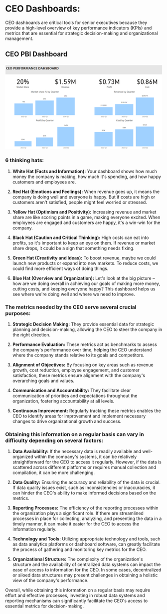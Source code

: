 # CEO Dashboards:
CEO dashboards are critical tools for senior executives because they provide a high-level overview of key performance indicators (KPIs) and metrics that are essential for strategic decision-making and organizational management. 

## CEO PBI Dashboard
![test](CEO_PBI_Dashboard.png)

### 6 thinking hats:

1. **White Hat (Facts and Information):** Your dashboard shows how much money the company is making, how much it's spending, and how happy customers and employees are.

2. **Red Hat (Emotions and Feelings):** When revenue goes up, it means the company is doing well and everyone is happy. But if costs are high or customers aren't satisfied, people might feel worried or stressed.

3. **Yellow Hat (Optimism and Positivity):** Increasing revenue and market share are like scoring points in a game, making everyone excited. When employees are engaged and customers are happy, it's a win-win for the company.

4. **Black Hat (Caution and Critical Thinking):** High costs can eat into profits, so it's important to keep an eye on them. If revenue or market share drops, it could be a sign that something needs fixing.

5. **Green Hat (Creativity and Ideas):** To boost revenue, maybe we could launch new products or expand into new markets. To reduce costs, we could find more efficient ways of doing things.

6. **Blue Hat (Overview and Organization):** Let's look at the big picture – how are we doing overall in achieving our goals of making more money, cutting costs, and keeping everyone happy? This dashboard helps us see where we're doing well and where we need to improve.

### The metrics needed by the CEO serve several crucial purposes:

1. **Strategic Decision Making:** They provide essential data for strategic planning and decision-making, allowing the CEO to steer the company in the right direction.

2. **Performance Evaluation:** These metrics act as benchmarks to assess the company's performance over time, helping the CEO understand where the company stands relative to its goals and competitors.

3. **Alignment of Objectives:** By focusing on key areas such as revenue growth, cost reduction, employee engagement, and customer satisfaction, these metrics ensure alignment with the company's overarching goals and values.

4. **Communication and Accountability:** They facilitate clear communication of priorities and expectations throughout the organization, fostering accountability at all levels.

5. **Continuous Improvement:** Regularly tracking these metrics enables the CEO to identify areas for improvement and implement necessary changes to drive organizational growth and success.

### Obtaining this information on a regular basis can vary in difficulty depending on several factors:

1. **Data Availability:** If the necessary data is readily available and well-organized within the company's systems, it can be relatively straightforward for the CEO to access it regularly. However, if the data is scattered across different platforms or requires manual collection and compilation, it can be more challenging.

2. **Data Quality:** Ensuring the accuracy and reliability of the data is crucial. If data quality issues exist, such as inconsistencies or inaccuracies, it can hinder the CEO's ability to make informed decisions based on the metrics.

3. **Reporting Processes:** The efficiency of the reporting processes within the organization plays a significant role. If there are streamlined processes in place for collecting, analyzing, and presenting the data in a timely manner, it can make it easier for the CEO to access the information regularly.

4. **Technology and Tools:** Utilizing appropriate technology and tools, such as data analytics platforms or dashboard software, can greatly facilitate the process of gathering and monitoring key metrics for the CEO.

5. **Organizational Structure:** The complexity of the organization's structure and the availability of centralized data systems can impact the ease of access to information for the CEO. In some cases, decentralized or siloed data structures may present challenges in obtaining a holistic view of the company's performance.

Overall, while obtaining this information on a regular basis may require effort and effective processes, investing in robust data systems and reporting mechanisms can significantly facilitate the CEO's access to essential metrics for decision-making.
